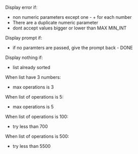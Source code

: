Display error if:
- non numeric parameters except one  - + for each number
- There are a duplicate numeric parameter
- dont accept values bigger or lower than MAX MIN_INT

Display prompt if:
- if no paramters are passed, give the prompt back - DONE

Display nothing if:
- list already sorted

When list have 3 numbers:
- max operations is 3

When list of operations is 5:
- max operations is 5

When list of operations is 100:
- try less than 700

When list of operations is 500:
- try less than 5500
